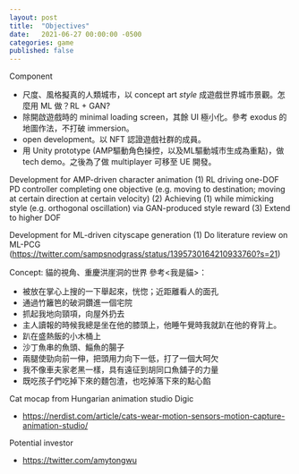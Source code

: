 ```yaml
---
layout: post
title:  "Objectives"
date:   2021-06-27 00:00:00 -0500
categories: game
published: false
---
```


Component
- 尺度、風格擬真的人類城市，以 concept art *style* 成遊戲世界城市景觀。怎麼用 ML 做？RL + GAN?
- 除開啟遊戲時的 minimal loading screen，其餘 UI 極小化。參考 exodus 的地圖作法，不打破 immersion。
- open development。以 NFT 認證遊戲社群的成員。
- 用 Unity prototype (AMP驅動角色操控，以及ML驅動城市生成為重點)，做 tech demo。之後為了做 multiplayer 可移至 UE 開發。

Development for AMP-driven character animation
(1) RL driving one-DOF PD controller completing one objective (e.g. moving to destination; moving at certain direction at certain velocity)
(2) Achieving (1) while mimicking style (e.g. orthogonal oscillation) via GAN-produced style reward
(3) Extend to higher DOF

Development for ML-driven cityscape generation
(1) Do literature review on ML-PCG (https://twitter.com/sampsnodgrass/status/1395730164210933760?s=21)


Concept: 貓的視角、重慶洪崖洞的世界
參考<我是貓>：
- 被放在掌心上搜的一下舉起來，恍惚；近距離看人的面孔
- 通過竹籬笆的破洞鑽進一個宅院
- 抓起我地向頸項，向屋外扔去
- 主人讀報的時候我總是坐在他的膝頭上，他睡午覺時我就趴在他的脊背上。
- 趴在盛熱飯的小木桶上
- 沙丁魚串的魚頭、鯔魚的腸子
- 兩腿使勁向前一伸，把頭用力向下一低，打了一個大呵欠
- 我不像車夫家老黑一樣，具有遠征到胡同口魚舖子的力量
- 既吃孩子們吃掉下來的麵包渣，也吃掉落下來的點心餡

Cat mocap from Hungarian animation studio Digic
- https://nerdist.com/article/cats-wear-motion-sensors-motion-capture-animation-studio/

Potential investor
- https://twitter.com/amytongwu
